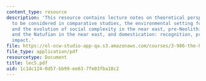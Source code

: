 ```yaml
---
content_type: resource
description: 'This resource contains lecture notes on theoretical perspectives; variables
  to be considered in comparative studies, the environmental setting for domestication
  and the evolution of social complexity in the near east, pre-Neolithic adaptations
  and the Natufian in the near east, and domestication: recognition, processes, and
  impact.'
file: https://ol-ocw-studio-app-qa.s3.amazonaws.com/courses/3-986-the-human-past-introduction-to-archaeology-fall-2006/1c1dc1240d57bb99ee637fe03fba18c2_lec5.pdf
file_type: application/pdf
resourcetype: Document
title: lec5.pdf
uid: 1c1dc124-0d57-bb99-ee63-7fe03fba18c2
---
```

